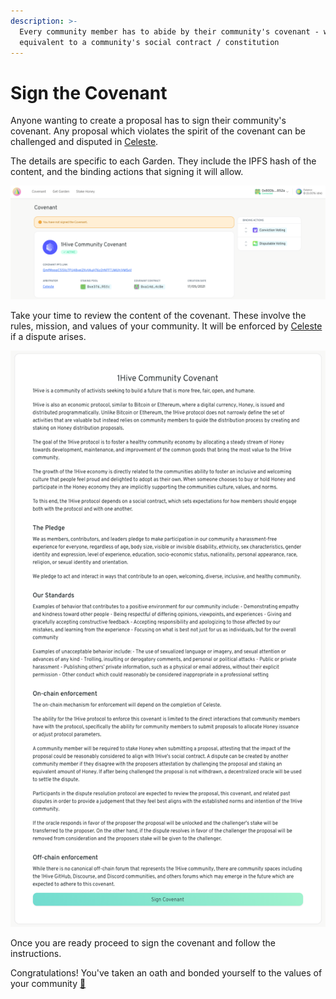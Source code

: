 ```yaml
---
description: >-
  Every community member has to abide by their community's covenant - which is
  equivalent to a community's social contract / constitution
---
```


# Sign the Covenant

Anyone wanting to create a proposal has to sign their community's covenant. Any proposal which violates the spirit of the covenant can be challenged and disputed in [Celeste](https://1hive.gitbook.io/celeste/).

The details are specific to each Garden. They include the IPFS hash of the content, and the binding actions that signing it will allow.

![Covenant screen](../../.gitbook/assets/screen-shot-2021-05-20-at-6.03.24-pm.png)

Take your time to review the content of the covenant. These involve the rules, mission, and values of your community. It will be enforced by [Celeste](https://wiki.1hive.org/projects/celeste) if a dispute arises.

![1Hive&apos;s Covenant](../../.gitbook/assets/screen-shot-2021-05-20-at-6.01.58-pm.png)

Once you are ready proceed to sign the covenant and follow the instructions.

Congratulations! You've taken an oath and bonded yourself to the values of your community [💫](https://hotemoji.com/dizzy-symbol-emoji.html)

